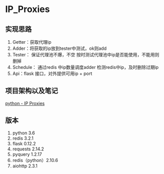# IP_Proxies

## 实现思路

1. Getter：获取代理ip
2. Adder：将获取的ip放到tester中测试，ok则add
3. Tester：
保证代理池不爆，不空
按时测试代理池中ip是否能使用，不能用则删掉
4. Schedule：
通过redis 中ip数量调度adder
检测redis中ip，及时删除过期ip
5. Api：flask 接口，对外提供可用ip + port


## 项目架构以及笔记

[python - IP Proxies](http://blog.csdn.net/peerslee/article/details/71173320)

## 版本

1. python 3.6
2. redis 3.2.1
3. flask 0.12.2
4. requests 2.14.2
5. pyquery 1.2.17
6. redis（python）2.10.6
7. aiohttp 2.3.1 
